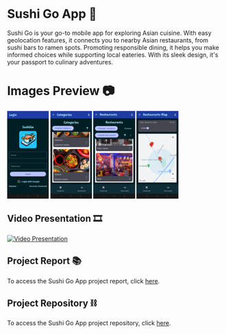 # Sushi Go App 🍣
Sushi Go is your go-to mobile app for exploring Asian cuisine. With easy geolocation features, it connects you to nearby Asian restaurants, from sushi bars to ramen spots. Promoting responsible dining, it helps you make informed choices while supporting local eateries. With its sleek design, it's your passport to culinary adventures.

# Images Preview 📷
<div>
    <div>
        <img src="https://github.com/PolNie/Sushi-Go-App/blob/main/img/image1.jpg" height="205">
        <img src="https://github.com/PolNie/Sushi-Go-App/blob/main/img/image2.jpg" height="205">
        <img src="https://github.com/PolNie/Sushi-Go-App/blob/main/img/image3.jpg" height="205">
        <img src="https://github.com/PolNie/Sushi-Go-App/blob/main/img/image4.jpg" height="205">
    </div>
</div>

## Video Presentation 🎞
[![Video Presentation](miniatura)](link_video)

## Project Report 📚
To access the Sushi Go App project report, click [here](link_documentacion).

## Project Repository ⛓
To access the Sushi Go App project repository, click [here](https://gitlab.com/project3sushigo/sushigogroup2).
